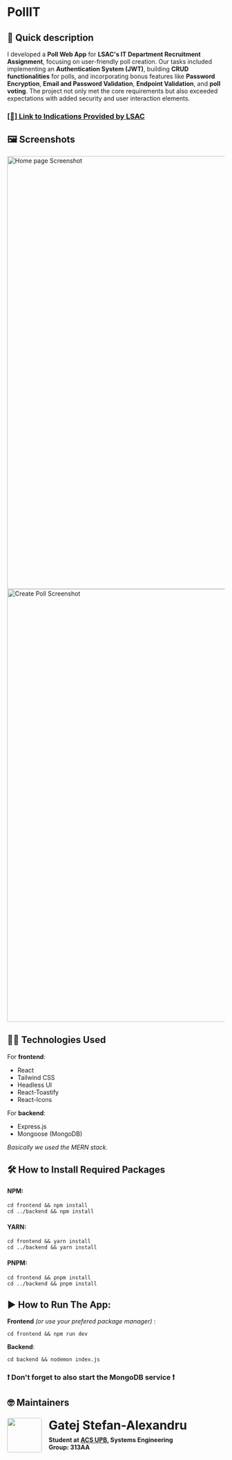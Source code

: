 # PollIT

## 📜 Quick description

I developed a **Poll Web App** for **LSAC's IT Department Recruitment Assignment**, focusing on user-friendly poll creation. Our tasks included implementing an **Authentication System (JWT)**, building **CRUD functionalities** for polls, and incorporating bonus features like **Password Encryption**, **Email and Password Validation**, **Endpoint Validation**, and **poll voting**. The project not only met the core requirements but also exceeded expectations with added security and user interaction elements.

### [[📖] Link to Indications Provided by LSAC](https://docs.google.com/document/d/1mRwv0A3O1fdk6pXso4xheiS6RlkkhlVJ3OtfRvjVUEg/edit)

## 🖼️ Screenshots

<img src="https://i.imgur.com/Lhsfvlw.png" width="1000" alt="Home page Screenshot">
<img src="https://i.imgur.com/Hyd3jB6.png" width="1000" alt="Create Poll Screenshot">

## 🧑‍💻 Technologies Used

For **frontend**:

- React
- Tailwind CSS
- Headless UI
- React-Toastify
- React-Icons

For **backend**:

- Express.js
- Mongoose (MongoDB)

_Basically we used the MERN stack._

## 🛠️ How to Install Required Packages

#### NPM:

```
cd frontend && npm install
cd ../backend && npm install
```

#### YARN:

```
cd frontend && yarn install
cd ../backend && yarn install
```

#### PNPM:

```
cd frontend && pnpm install
cd ../backend && pnpm install
```

## ▶️ How to Run The App:

**Frontend** _(or use your prefered package manager)_ :

```
cd frontend && npm run dev
```

**Backend**:

```
cd backend && nodemon index.js
```

### ❗ Don't forget to also start the MongoDB service ❗

## 🤓 Maintainers

<h3 style="display:flex; flex-direction: row; align-items:top; justify-content: start; gap: 1rem;">
<a href="https://github.com/CodexDevv">
<img style="border-radius: 4px" src="https://avatars.githubusercontent.com/u/63602716?v=4" width="80">
</a>
<div style="display: flex; flex-direction: column;">
<span style="font-size:28px">Gatej Stefan-Alexandru</span>
<div style="padding: 4px"></div>
<span style="font-size:14px" >Student at <a href="http://acs.pub.ro/">ACS UPB</a>, Systems Engineering</span>
<span style="font-size:14px">Group: 313AA</span>
</div>
</h3>
